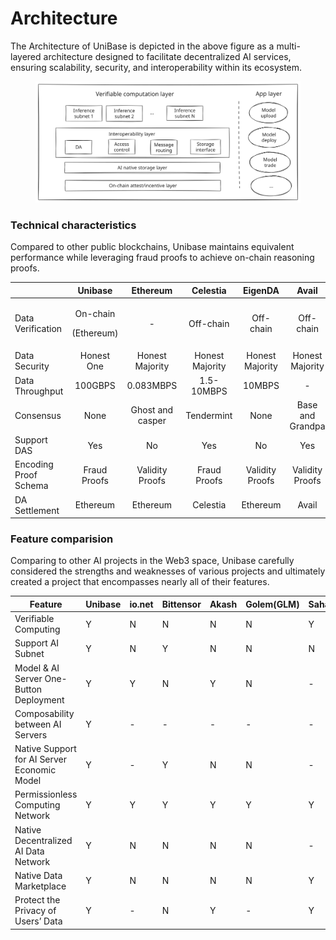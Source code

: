 # Architecture

The Architecture of UniBase is depicted in the above figure as a multi-layered architecture designed to facilitate decentralized AI services, ensuring scalability, security, and interoperability within its ecosystem.

<figure><img src=".gitbook/assets/unibase-arch.svg" alt=""><figcaption></figcaption></figure>

### Technical characteristics

Compared to other public blockchains, Unibase maintains equivalent performance while leveraging fraud proofs to achieve on-chain reasoning proofs.

<table data-full-width="false"><thead><tr><th></th><th align="center">Unibase</th><th align="center">Ethereum</th><th align="center">Celestia</th><th align="center">EigenDA</th><th align="center">Avail</th><th align="center">0G</th></tr></thead><tbody><tr><td>Data Verification</td><td align="center"><p>On-chain</p><p>(Ethereum)</p></td><td align="center">-</td><td align="center">Off-chain</td><td align="center">Off-chain</td><td align="center">Off-chain</td><td align="center">Off-chain</td></tr><tr><td>Data Security</td><td align="center">Honest One</td><td align="center">Honest Majority</td><td align="center">Honest Majority</td><td align="center">Honest Majority</td><td align="center">Honest Majority</td><td align="center">Honest Majority</td></tr><tr><td>Data Throughput</td><td align="center">100GBPS</td><td align="center">0.083MBPS</td><td align="center">1.5-10MBPS</td><td align="center">10MBPS</td><td align="center">-</td><td align="center">50GBPS</td></tr><tr><td>Consensus</td><td align="center">None</td><td align="center">Ghost and casper</td><td align="center">Tendermint</td><td align="center">None</td><td align="center">Base and Grandpa</td><td align="center">Tendermint</td></tr><tr><td>Support DAS</td><td align="center">Yes</td><td align="center">No</td><td align="center">Yes</td><td align="center">No</td><td align="center">Yes</td><td align="center">Yes</td></tr><tr><td>Encoding Proof Schema</td><td align="center">Fraud Proofs</td><td align="center">Validity Proofs</td><td align="center">Fraud Proofs</td><td align="center">Validity Proofs</td><td align="center">Validity Proofs</td><td align="center">Validity Proofs</td></tr><tr><td>DA Settlement</td><td align="center">Ethereum</td><td align="center">Ethereum</td><td align="center">Celestia</td><td align="center">Ethereum</td><td align="center">Avail</td><td align="center">0G Chain</td></tr></tbody></table>

### Feature comparision

Comparing to other AI projects in the Web3 space, Unibase carefully considered the strengths and weaknesses of various projects and ultimately created a project that encompasses nearly all of their features.

| Feature                                     | Unibase | io.net | Bittensor | Akash | Golem(GLM) | Sahara |
| ------------------------------------------- | ------- | ------ | --------- | ----- | ---------- | ------ |
| Verifiable Computing                        | Y       | N      | N         | N     | N          | Y      |
| Support AI Subnet                           | Y       | N      | Y         | N     | N          | N      |
| Model & AI Server One-Button Deployment     | Y       | Y      | N         | Y     | N          | -      |
| Composability between AI Servers            | Y       | -      | -         | -     | -          | -      |
| Native Support for AI Server Economic Model | Y       | -      | Y         | N     | N          | -      |
| Permissionless Computing Network            | Y       | Y      | Y         | Y     | Y          | Y      |
| Native Decentralized AI Data Network        | Y       | N      | N         | N     | N          | -      |
| Native Data Marketplace                     | Y       | N      | N         | N     | N          | Y      |
| Protect the Privacy of Users’ Data          | Y       | -      | N         | Y     | -          | Y      |





